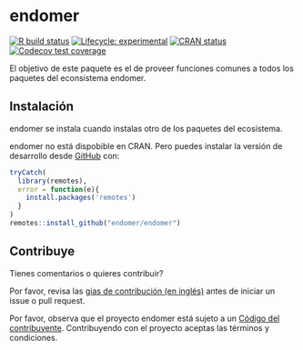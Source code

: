 
<!-- README.md is generated from README.Rmd. Please edit that file -->

# endomer

<!-- badges: start -->

[![R build
status](https://github.com/endomer/endomer/workflows/R-CMD-check/badge.svg)](https://github.com/endomer/endomer/actions)
[![Lifecycle:
experimental](https://img.shields.io/badge/lifecycle-experimental-orange.svg)](https://www.tidyverse.org/lifecycle/#experimental)
[![CRAN
status](https://www.r-pkg.org/badges/version/endomer)](https://CRAN.R-project.org/package=endomer)
[![Codecov test
coverage](https://codecov.io/gh/endomer/endomer/branch/main/graph/badge.svg)](https://codecov.io/gh/endomer/endomer?branch=main)
<!-- badges: end -->

El objetivo de este paquete es el de proveer funciones comunes a todos
los paquetes del econsistema endomer.

## Instalación

endomer se instala cuando instalas otro de los paquetes del ecosistema.

<!-- You can install the released version of endomer from [CRAN](https://CRAN.R-project.org) with: -->
<!-- ``` r -->
<!-- install.packages("endomer") -->
<!-- ``` -->

endomer no está dispobible en CRAN. Pero puedes instalar la versión de
desarrollo desde [GitHub](https://github.com/) con:

``` r
tryCatch(
  library(remotes),
  error = function(e){
    install.packages('remotes')
  }
)
remotes::install_github("endomer/endomer")
```

## Contribuye

Tienes comentarios o quieres contribuir?

Por favor, revisa las [gias de contribución (en
inglés)](https://endomer.github.io/endomer/CONTRIBUTING.html) antes de
iniciar un issue o pull request.

Por favor, observa que el proyecto endomer está sujeto a un [Código del
contribuyente](https://contributor-covenant.org/es/version/2/0/CODE_OF_CONDUCT.html).
Contribuyendo con el proyecto aceptas las términos y condiciones.
